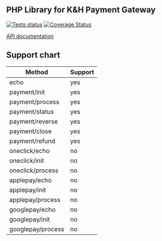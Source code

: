 
## PHP Library for K&H Payment Gateway

[![Tests status][test status image]][test status] [![Coverage Status][master coverage image]][master coverage]

[API documentation](https://github.com/khpos/Payment-gateway_HU)

## Support chart

| Method            | Support |
|-------------------|---------|
| echo              | yes     |
| payment/init      | yes     |
| payment/process   | yes     |
| payment/status    | yes     |
| payment/reverse   | yes     |
| payment/close     | yes     |
| payment/refund    | yes     |
| oneclick/echo     | no      |
| oneclick/init     | no      |
| oneclick/process  | no      |
| applepay/echo     | no      |
| applepay/init     | no      |
| applepay/process  | no      |
| googlepay/echo    | no      |
| googlepay/init    | no      |
| googlepay/process | no      |

  [test status image]: https://github.com/connorhu/khvpos/actions/workflows/tests.yml/badge.svg?branch=master
  [test status]: https://github.com/connorhu/khvpos/actions/workflows/tests.yml
  [master coverage image]: https://codecov.io/gh/connorhu/khvpos/branch/master/graph/badge.svg
  [master coverage]: https://codecov.io/gh/connorhu/khvpos/branch/master
